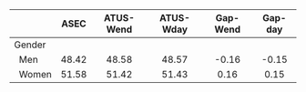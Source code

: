 
|                      |         ASEC |    ATUS-Wend |    ATUS-Wday |     Gap-Wend |      Gap-day |
| -------------------- | :----------: | :----------: | :----------: | :----------: | :----------: |
| Gender               |              |              |              |              |              |
| &nbsp;&nbsp;Men      |        48.42 |        48.58 |        48.57 |        -0.16 |        -0.15 |
| &nbsp;&nbsp;Women    |        51.58 |        51.42 |        51.43 |         0.16 |         0.15 |

